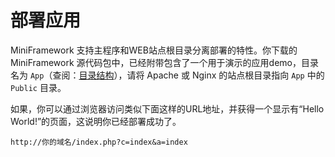 # 部署应用

MiniFramework 支持主程序和WEB站点根目录分离部署的特性。你下载的 MiniFramework 源代码包中，已经附带包含了一个用于演示的应用demo，目录名为 `App`（查阅：[目录结构](/chapter1.md)），请将 Apache 或 Nginx 的站点根目录指向 `App` 中的 `Public` 目录。

如果，你可以通过浏览器访问类似下面这样的URL地址，并获得一个显示有“Hello World!”的页面，这说明你已经部署成功了。

`http://你的域名/index.php?c=index&a=index`

